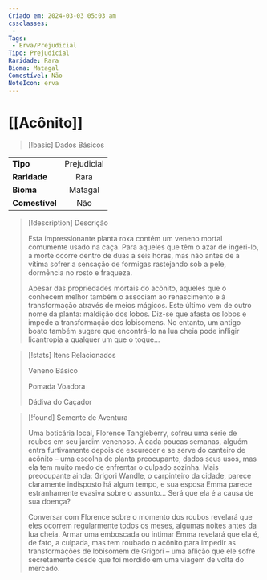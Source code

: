 ```yaml
---
Criado em: 2024-03-03 05:03 am
cssclasses:
 - 
Tags:
 - Erva/Prejudicial
Tipo: Prejudicial
Raridade: Rara
Bioma: Matagal
Comestível: Não
NoteIcon: erva
---
```

# [[Acônito]]

> [!basic] Dados Básicos
> 
|           |     |
| --------- |:---:|
| **Tipo**  |  Prejudicial   |
| **Raridade** |  Rara   |
| **Bioma** |  Matagal   |
| **Comestível** |   Não   |
>
 
> [!description] Descrição
> 
> Esta impressionante planta roxa contém um veneno mortal comumente usado na caça. Para aqueles que têm o azar de ingeri-lo, a morte ocorre dentro de duas a seis horas, mas não antes de a vítima sofrer a sensação de formigas rastejando sob a pele, dormência no rosto e fraqueza.
>
> Apesar das propriedades mortais do acônito, aqueles que o conhecem melhor também o associam ao renascimento e à transformação através de meios mágicos. Este último vem de outro nome da planta: maldição dos lobos. Diz-se que afasta os lobos e impede a transformação dos lobisomens. No entanto, um antigo boato também sugere que encontrá-lo na lua cheia pode infligir licantropia a qualquer um que o toque…

> [!stats] Itens Relacionados
>
> Veneno Básico
> 
> Pomada Voadora
> 
> Dádiva do Caçador

> [!found] Semente de Aventura
>
>Uma boticária local, Florence Tangleberry, sofreu uma série de roubos em seu jardim venenoso. A cada poucas semanas, alguém entra furtivamente depois de escurecer e se serve do canteiro de acônito – uma escolha de planta preocupante, dados seus usos, mas ela tem muito medo de enfrentar o culpado sozinha. Mais preocupante ainda: Grigori Wandle, o carpinteiro da cidade, parece claramente indisposto há algum tempo, e sua esposa Emma parece estranhamente evasiva sobre o assunto... Será que ela é a causa de sua doença?
>
> Conversar com Florence sobre o momento dos roubos revelará que eles ocorrem regularmente todos os meses, algumas noites antes da lua cheia. Armar uma emboscada ou intimar Emma revelará que ela é, de fato, a culpada, mas tem roubado o acônito para impedir as transformações de lobisomem de Grigori – uma aflição que ele sofre secretamente desde que foi mordido em uma viagem de volta do mercado.
